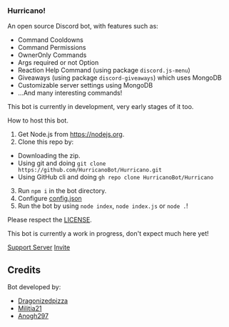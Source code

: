 ### Hurricano!
An open source Discord bot, with features such as:
* Command Cooldowns
* Command Permissions
* OwnerOnly Commands
* Args required or not Option
* Reaction Help Command (using package `discord.js-menu`)
* Giveaways (using package `discord-giveaways`) which uses MongoDB
* Customizable server settings using MongoDB
* ...And many interesting commands!

This bot is currently in development, very early stages of it too.

How to host this bot.

1. Get Node.js from https://nodejs.org.
2. Clone this repo by:
- Downloading the zip.
- Using git and doing `git clone https://github.com/HurricanoBot/Hurricano.git`
- Using GitHub cli and doing `gh repo clone HurricanoBot/Hurricano`
3. Run `npm i` in the bot directory.
4. Configure [config.json](https://github.com/HurricanoBot/Hurricano/blob/main/config.json)
5. Run the bot by using `node index`, `node index.js` or `node .`!

Please respect the [LICENSE](https://github.com/HurricanoBot/Hurricano/blob/main/LICENSE.md).

This bot is currently a work in progress, don't expect much here yet!

[Support Server](https://discord.gg/dNc3EvABCA)
[Invite](https://discord.com/oauth2/authorize?client_id=803169312827113483&permissions=8&scope=bot)

## Credits
Bot developed by:
* [Dragonizedpizza](https://github.com/Dragonizedpizza)
* [Militia21](https://github.com/Militia21)
* [Anogh297](https://github.com/Anogh297)
